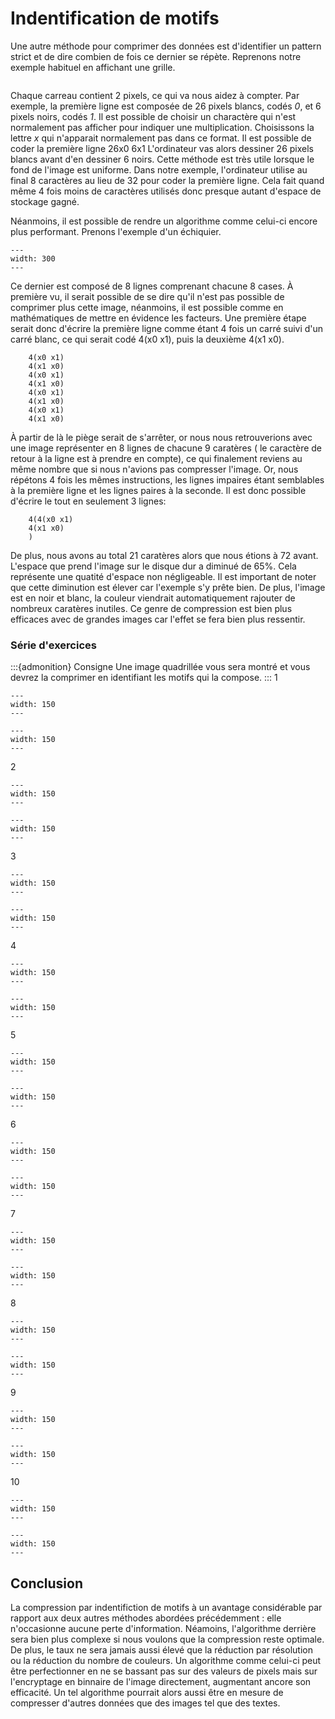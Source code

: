 # Indentification de motifs
Une autre méthode pour comprimer des données est d'identifier un pattern strict et de dire combien de fois ce dernier se répète. Reprenons notre exemple habituel en affichant une grille.
```{figure} imgs/resolution/mountains/32x32_gride.png
```
Chaque carreau contient 2 pixels, ce qui va nous aidez à compter. Par exemple, la première ligne est composée de 26 pixels blancs, codés *0*, et 6 pixels noirs, codés *1*. Il est possible de choisir un charactère qui n'est normalement pas afficher pour indiquer une multiplication. Choisissons la lettre *x* qui n'apparait normalement pas dans ce format. Il est possible de coder la première ligne
        26x0 6x1
L'ordinateur vas alors dessiner 26 pixels blancs avant d'en dessiner 6 noirs. Cette méthode est très utile lorsque le fond de l'image est uniforme. Dans notre exemple, l'ordinateur utilise au final 8 caractères au lieu de 32 pour coder la première ligne. Cela fait quand même 4 fois moins de caractères utilisés donc presque autant d'espace de stockage gagné. 

Néanmoins, il est possible de rendre un algorithme comme celui-ci encore plus performant. Prenons l'exemple d'un échiquier.
```{figure} imgs/motifs/chess.png
---
width: 300
---
```
Ce dernier est composé de 8 lignes comprenant chacune 8 cases. À première vu, il serait possible de se  dire qu'il n'est pas possible de comprimer plus cette image, néanmoins, il est possible comme en mathématiques de mettre en évidence les facteurs. Une première étape serait donc d'écrire la première ligne comme étant 4 fois un carré suivi d'un carré blanc, ce qui serait codé 4(x0 x1), puis la deuxième 4(x1 x0). 

        4(x0 x1)
        4(x1 x0)
        4(x0 x1)
        4(x1 x0)
        4(x0 x1)
        4(x1 x0)
        4(x0 x1)
        4(x1 x0)

À partir de là le piège serait de s'arrêter, or nous nous retrouverions avec une image représenter en 8 lignes de chacune 9 caratères ( le caractère de retour à la ligne est à prendre en compte), ce qui finalement reviens au même nombre que si nous n'avions pas compresser l'image. Or, nous répétons 4 fois les mêmes instructions, les lignes impaires étant semblables à la première ligne et les lignes paires à la seconde. Il est donc possible d'écrire le tout en seulement 3 lignes:

        4(4(x0 x1)
        4(x1 x0)
        )

De plus, nous avons au total 21 caratères alors que nous étions à 72 avant. L'espace que prend l'image sur le disque dur a diminué de 65%. Cela représente une quatité d'espace non négligeable. Il est important de noter que cette diminution est élever car l'exemple s'y prête bien. De plus, l'image est en noir et blanc, la couleur viendrait automatiquement rajouter de nombreux caratères inutiles. Ce genre de compression est bien plus efficaces avec de grandes images car l'effet se fera bien plus ressentir. 

### Série d'exercices
:::{admonition} Consigne
Une image quadrillée vous sera montré et vous devrez la comprimer en identifiant les motifs qui la compose.
 :::
1
```{figure} imgs/motifs/exo/1.png
---
width: 150
---
```
```{figure} imgs/motifs/practise.png
---
width: 150
---
```
2
```{figure} imgs/motifs/exo/2.png
---
width: 150
---
```
```{figure} imgs/motifs/practise.png
---
width: 150
---
```
3
```{figure} imgs/motifs/exo/3.png
---
width: 150
---
``` 
```{figure} imgs/motifs/practise.png
---
width: 150
---
```
4
```{figure} imgs/motifs/exo/4.png
---
width: 150
---
```
```{figure} imgs/motifs/practise.png
---
width: 150
---
```
5
```{figure} imgs/motifs/exo/5.png
---
width: 150
---
```
```{figure} imgs/motifs/practise.png
---
width: 150
---
```
6
```{figure} imgs/motifs/exo/6.png
---
width: 150
---
```
```{figure} imgs/motifs/practise.png
---
width: 150
---
```
7
```{figure} imgs/motifs/exo/7.png
---
width: 150
---
```
```{figure} imgs/motifs/practise.png
---
width: 150
---
```
8
```{figure} imgs/motifs/exo/8.png
---
width: 150
---
```
```{figure} imgs/motifs/practise.png
---
width: 150
---
```
9
```{figure} imgs/motifs/exo/9.png
---
width: 150
---
```
```{figure} imgs/motifs/practise.png
---
width: 150
---
```
10
```{figure} imgs/motifs/exo/10.png
---
width: 150
---
```
```{figure} imgs/motifs/practise.png
---
width: 150
---
```

## Conclusion
La compression par indentifiction de motifs à un avantage considérable par rapport aux deux autres méthodes abordées précédemment : elle n'occasionne aucune perte d'information. Néamoins, l'algorithme derrière sera bien plus complexe si nous voulons que la compression reste optimale. De plus, le taux ne sera jamais aussi élevé que la réduction par résolution ou la réduction du nombre de couleurs. Un algorithme comme celui-ci peut être perfectionner en ne se bassant pas sur des valeurs de pixels mais sur l'encryptage en binnaire de l'image directement, augmentant ancore son efficacité. Un tel algorithme pourrait alors aussi être en mesure de compresser d'autres données que des images tel que des textes.
